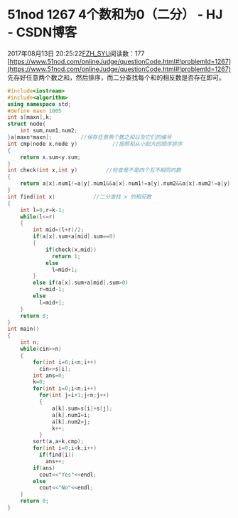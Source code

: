 # 51nod 1267 4个数和为0（二分） - HJ - CSDN博客
2017年08月13日 20:25:22[FZH_SYU](https://me.csdn.net/feizaoSYUACM)阅读数：177
[https://www.51nod.com/onlineJudge/questionCode.html#!problemId=1267](https://www.51nod.com/onlineJudge/questionCode.html#!problemId=1267)
先存好任意两个数之和，然后排序，而二分查找每个和的相反数是否存在即可。
```cpp
#include<iostream>
#include<algorithm>
using namespace std;
#define maxn 1005
int s[maxn],k;
struct node{            
    int sum,num1,num2;
}a[maxn*maxn];         //保存任意两个数之和以及它们的编号 
int cmp(node x,node y)           //按照和从小到大的顺序排序 
{
    return x.sum<y.sum;
}
int check(int x,int y)         //检查是不是四个互不相同的数 
{
    return a[x].num1!=a[y].num1&&a[x].num1!=a[y].num2&&a[x].num2!=a[y].num1&&a[x].num2!=a[y].num2;
}
int find(int x)            //二分查找 x 的相反数 
{
    int l=0,r=k-1;
    while(l<=r)
    {
        int mid=(l+r)/2;
        if(a[x].sum+a[mid].sum==0)
        {
            if(check(x,mid))
              return 1;
            else
              l=mid+1;
        }
        else if(a[x].sum+a[mid].sum>0)
          r=mid-1;
        else
          l=mid+1;
    } 
    return 0;
}
int main()
{
    int n;
    while(cin>>n)
    {
        for(int i=0;i<n;i++)
          cin>>s[i];
        int ans=0;
        k=0;
        for(int i=0;i<n;i++)
          for(int j=i+1;j<n;j++)
          {
              a[k].sum=s[i]+s[j];
              a[k].num1=i;
              a[k].num2=j;
              k++;
          }
        sort(a,a+k,cmp);
        for(int i=0;i<k;i++)
          if(find(i))
            ans++;
        if(ans)
          cout<<"Yes"<<endl;
        else
          cout<<"No"<<endl; 
    }
    return 0;
}
```
